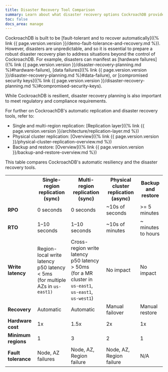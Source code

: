 ```yaml
---
title: Disaster Recovery Tool Comparison
summary: Learn about what disaster recovery options CockroachDB provides.
toc: false
docs_area: manage
---
```


CockroachDB is built to be [fault-tolerant and to recover automatically]({% link {{ page.version.version }}/demo-fault-tolerance-and-recovery.md %}). However, disasters are unpredictable, and so it is essential to prepare a robust disaster recovery plan to address situations beyond the control of CockroachDB. For example, disasters can manifest as [hardware failures]({% link {{ page.version.version }}/disaster-recovery-planning.md %}#hardware-failure), [data failures]({% link {{ page.version.version }}/disaster-recovery-planning.md %}#data-failure), or [compromised security keys]({% link {{ page.version.version }}/disaster-recovery-planning.md %}#compromised-security-keys).

While CockroachDB is resilient, disaster recovery planning is also important to meet regulatory and compliance requirements.

For further on CockroachDB's automatic replication and disaster recovery tools, refer to:

- Single and multi-region replication: [Replication layer]({% link {{ page.version.version }}/architecture/replication-layer.md %})
- Physical cluster replication: [Overview]({% link {{ page.version.version }}/physical-cluster-replication-overview.md %})
- Backup and restore: [Overview]({% link {{ page.version.version }}/backup-and-restore-overview.md %})

This table compares CockroachDB's automatic resiliency and the disaster recovery tools.

<table class="comparison-chart">
  <tr>
    <th></th>
    <th>Single-region replication (sync)</th>
    <th>Multi-region replication (sync)</th>
    <th>Physical cluster replication (async)</th>
    <th>Backup and restore</th>
  </tr>

  <tr>
    <td class="comparison-chart__feature">
      <b>RPO</b>
    </td>
    <td>0 seconds</td>
    <td>0 seconds</td>
    <td>~10s of seconds</td>
    <td>>= 5 minutes</td>
  </tr>

  <tr>
    <td class="comparison-chart__feature">
      <b>RTO</b>
    </td>
    <td>1–10 seconds</td>
    <td>1–10 seconds</td>
    <td>~10s of minutes</td>
    <td>~ minutes to hours</td>
  </tr>

  <tr>
    <td class="comparison-chart__feature">
      <b>Write latency</b>
    </td>
    <td>Region-local write latency<br>p50 latency &lt; 5ms<br>(for multiple AZs in <code>us-east1)</code></td>
    <td>Cross-region write latency<br>p50 latency &gt; 50ms<br>(for a MR cluster in <code>us-east1</code>, <code>us-east1</code>, <code>us-west1</code>)</td>
    <td>No impact</td>
    <td>No impact</td>
  </tr>

  <tr>
    <td class="comparison-chart__feature">
      <b>Recovery</b>
    </td>
    <td>Automatic</td>
    <td>Automatic</td>
    <td>Manual failover</td>
    <td>Manual restore</td>
  </tr>

  <tr>
    <td class="comparison-chart__feature">
      <b>Hardware cost</b>
    </td>
    <td>1x</td>
    <td>1.5x</td>
    <td>2x</td>
    <td>1x</td>
  </tr>

  <tr>
    <td class="comparison-chart__feature">
      <b>Minimum regions</b>
    </td>
    <td>1</td>
    <td>3</td>
    <td>2</td>
    <td>1</td>
  </tr>

  <tr>
    <td class="comparison-chart__feature">
      <b>Fault tolerance</b>
    </td>
    <td>Node, AZ failures</td>
    <td>Node, AZ, Region failure</td>
    <td>Node, AZ, Region failure</td>
    <td>N/A</td>
  </tr>
</table>